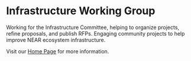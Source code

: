 # Infrastructure Working Group
Working for the Infrastructure Committee, helping to organize projects, refine proposals, and publish RFPs. Engaging community projects to help improve NEAR ecosystem infrastructure.

Visit our [Home Page](https://github.com/near/Infrastructure-Working-Group/wiki) for more information.
